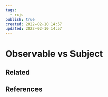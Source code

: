 ```yaml
---
tags:
  - rxjs
publish: true
created: 2022-02-10 14:57
updated: 2022-02-10 14:57
---
```


# Observable vs Subject

## Related

## References
